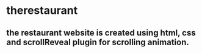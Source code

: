 # therestaurant
## the restaurant website is created using html, css and scrollReveal plugin for scrolling animation.
